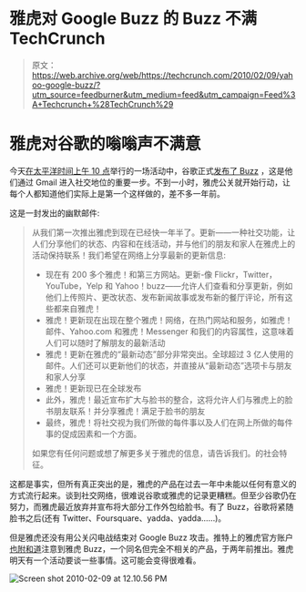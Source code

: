 # 雅虎对 Google Buzz 的 Buzz 不满 TechCrunch

> 原文：<https://web.archive.org/web/https://techcrunch.com/2010/02/09/yahoo-google-buzz/?utm_source=feedburner&utm_medium=feed&utm_campaign=Feed%3A+Techcrunch+%28TechCrunch%29>

# 雅虎对谷歌的嗡嗡声不满意

今天[在太平洋时间上午 10 点](https://web.archive.org/web/20221209053203/https://beta.techcrunch.com/2010/02/09/google-buzz-event/)举行的一场活动中，谷歌正式[发布了 Buzz](https://web.archive.org/web/20221209053203/https://beta.techcrunch.com/2010/02/09/if-google-wave-is-the-future-google-buzz-is-the-present/) ，这是他们通过 Gmail 进入社交地位的重要一步。不到一小时，雅虎公关就开始行动，让每个人都知道他们实际上是第一个这样做的，差不多一年前。

这是一封发出的幽默邮件:

> 从我们第一次推出雅虎到现在已经快一年半了。更新——一种社交功能，让人们分享他们的状态、内容和在线活动，并与他们的朋友和家人在雅虎上的活动保持联系！我们希望在网络上分享最新的更新信息:
> 
> *   现在有 200 多个雅虎！和第三方网站。更新-像 Flickr，Twitter，YouTube，Yelp 和 Yahoo！buzz——允许人们查看和分享更新，例如他们上传照片、更改状态、发布新闻故事或发布新的餐厅评论，所有这些都来自雅虎！
> *   雅虎！更新现在出现在整个雅虎！网络，在热门网站和服务，如雅虎！邮件、Yahoo.com 和雅虎！Messenger 和我们的内容属性，这意味着人们可以随时了解朋友的最新活动
> *   雅虎！更新在雅虎的“最新动态”部分非常突出。全球超过 3 亿人使用的邮件。人们还可以更新他们的状态，并直接从“最新动态”选项卡与朋友和家人分享
> *   雅虎！更新现已在全球发布
> *   此外，雅虎！最近宣布扩大与脸书的整合，这将允许人们与雅虎上的脸书朋友联系！并分享雅虎！满足于脸书的朋友
> *   最终，雅虎！将社交视为我们所做的每件事以及人们在网上所做的每件事的促成因素和一个方面。
> 
> 如果您有任何问题或想了解更多关于雅虎的信息，请告诉我们。的社会特征。

这都是事实，但所有真正突出的是，雅虎的产品在过去一年中未能以任何有意义的方式流行起来。谈到社交网络，很难说谷歌或雅虎的记录更糟糕。但至少谷歌仍在努力，而雅虎最近放弃并宣布将大部分工作外包给脸书。有了 Buzz，谷歌将紧随脸书之后(还有 Twitter、Foursquare、yadda、yadda……)。

但是雅虎还没有用公关闪电战结束对 Google Buzz 攻击。推特上的雅虎官方账户[也附和道](https://web.archive.org/web/20221209053203/http://twitter.com/yahoo/status/8868414034)注意到雅虎 Buzz，一个同名但完全不相关的产品，于两年前推出。雅虎明天有一个活动要谈一些事情。这可能会变得很难看。

![](img/fffa7b1b4515293a7f2c80ed8139fde3.png "Screen shot 2010-02-09 at 12.10.56 PM")